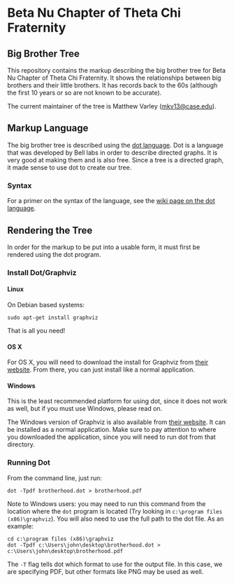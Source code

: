 # Beta Nu Chapter of Theta Chi Fraternity #
## Big Brother Tree ##

This repository contains the markup describing the big brother tree for Beta Nu Chapter of Theta Chi Fraternity. It shows the relationships between big brothers and their little brothers. It has records back to the 60s (although the first 10 years or so are not known to be accurate).

The current maintainer of the tree is Matthew Varley (mkv13@case.edu).

## Markup Language ##

The big brother tree is described using the [dot language][dot]. Dot is a language that was developed by Bell labs in order to describe directed graphs. It is very good at making them and is also free. Since a tree is a directed graph, it made sense to use dot to create our tree.

[dot]: http://en.wikipedia.org/wiki/DOT_language

### Syntax ###

For a primer on the syntax of the language, see the [wiki page on the dot language][dot-wiki].

[dot-wiki]: https://github.com/beta-nu-theta-chi/big-brother-tree/wiki/Dot-Language

## Rendering the Tree ##

In order for the markup to be put into a usable form, it must first be rendered using the dot program.

### Install Dot/Graphviz ###

#### Linux ####

On Debian based systems:

```
sudo apt-get install graphviz
```

That is all you need!

#### OS X ####

For OS X, you will need to download the install for Graphviz from [their website][gviz-osx]. From there, you can just install like a normal application.

[gviz-osx]: http://www.graphviz.org/Download_macos.php

#### Windows ####

This is the least recommended platform for using dot, since it does not work as well, but if you must use Windows, please read on.

The Windows version of Graphviz is also available from [their website][gviz-windows]. It can be installed as a normal application. Make sure to pay attention to where you downloaded the application, since you will need to run dot from that directory.

[gviz-windows]: http://www.graphviz.org/Download_windows.php

### Running Dot ###

From the command line, just run:

```
dot -Tpdf brotherhood.dot > brotherhood.pdf
```

Note to Windows users: you may need to run this command from the location where the `dot` program is located (Try looking in `c:\program files (x86)\graphviz`). You will also need to use the full path to the dot file. As an example:

```
cd c:\program files (x86)\graphviz
dot -Tpdf c:\Users\john\desktop\brotherhood.dot > c:\Users\john\desktop\brotherhood.pdf
```

The `-T` flag tells dot which format to use for the output file. In this case, we are specifying PDF, but other formats like PNG may be used as well.
